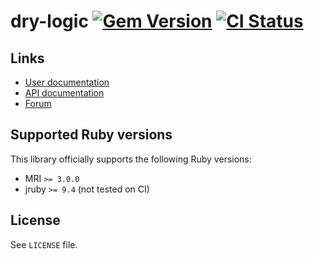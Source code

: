 <!--- this file is synced from dry-rb/template-gem project -->
[gem]: https://rubygems.org/gems/dry-logic
[actions]: https://github.com/dry-rb/dry-logic/actions

# dry-logic [![Gem Version](https://badge.fury.io/rb/dry-logic.svg)][gem] [![CI Status](https://github.com/dry-rb/dry-logic/workflows/ci/badge.svg)][actions]

## Links

* [User documentation](https://dry-rb.org/gems/dry-logic)
* [API documentation](http://rubydoc.info/gems/dry-logic)
* [Forum](https://discourse.dry-rb.org)

## Supported Ruby versions

This library officially supports the following Ruby versions:

* MRI `>= 3.0.0`
* jruby `>= 9.4` (not tested on CI)

## License

See `LICENSE` file.

